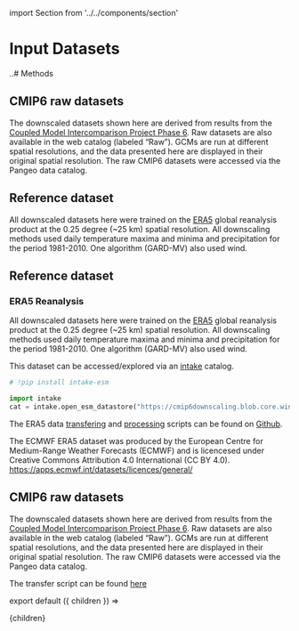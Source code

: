 import Section from '../../components/section'

# Input Datasets

..# Methods

## CMIP6 raw datasets

The downscaled datasets shown here are derived from results from the [Coupled Model Intercomparison Project Phase 6](https://doi.org/10.5194/gmd-9-1937-2016). Raw datasets are also available in the web catalog (labeled “Raw”). GCMs are run at different spatial resolutions, and the data presented here are displayed in their original spatial resolution. The raw CMIP6 datasets were accessed via the Pangeo data catalog.

## Reference dataset

All downscaled datasets here were trained on the [ERA5](https://doi.org/10.1002/qj.3803) global reanalysis product at the 0.25 degree (~25 km) spatial resolution. All downscaling methods used daily temperature maxima and minima and precipitation for the period 1981-2010. One algorithm (GARD-MV) also used wind.

## Reference dataset

### ERA5 Reanalysis

All downscaled datasets here were trained on the [ERA5](https://doi.org/10.1002/qj.3803) global reanalysis product at the 0.25 degree (~25 km) spatial resolution. All downscaling methods used daily temperature maxima and minima and precipitation for the period 1981-2010. One algorithm (GARD-MV) also used wind.

This dataset can be accessed/explored via an [intake](https://intake-esm.readthedocs.io/en/stable/) catalog.

```python
# !pip install intake-esm

import intake
cat = intake.open_esm_datastore("https://cmip6downscaling.blob.core.windows.net/training/ERA5-azure.json")

```

The ERA5 data [transfering](https://github.com/carbonplan/cmip6-downscaling/blob/4bf65c61f7192908cca81fe94cda3b94931586f0/flows/ERA5/ERA5_transfer.py) and [processing](https://github.com/carbonplan/cmip6-downscaling/blob/4bf65c61f7192908cca81fe94cda3b94931586f0/flows/ERA5/ERA5_resample.py) scripts can be found on [Github](https://github.com/carbonplan/cmip6-downscaling).

The ECMWF ERA5 dataset was produced by the European Centre for Medium-Range Weather Forecasts (ECMWF) and is licencesed under Creative Commons Attribution 4.0 International (CC BY 4.0).
https://apps.ecmwf.int/datasets/licences/general/

## CMIP6 raw datasets

The downscaled datasets shown here are derived from results from the [Coupled Model Intercomparison Project Phase 6](https://doi.org/10.5194/gmd-9-1937-2016). Raw datasets are also available in the web catalog (labeled “Raw”). GCMs are run at different spatial resolutions, and the data presented here are displayed in their original spatial resolution. The raw CMIP6 datasets were accessed via the Pangeo data catalog.

The transfer script can be found [here](https://github.com/carbonplan/cmip6-downscaling/blob/main/flows/cmip6_transfer.py)

export default ({ children }) => <Section name='Input Datasets'>{children}</Section>
